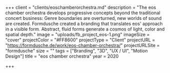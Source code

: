 +++
client = "clients/eoschamberorchestra.md"
description = "The eos chamber orchestra develops progressive concepts beyond the traditional concert business: Genre boundaries are overturned, new worlds of sound are created. Formdusche created a branding that translates eos' approach in a visible form. Abstract, fluid forms generate a cosmos of light, color and spatial depth."
image = "uploads/fb_project_eos-1.png"
imageSize = "cover"
projectColor = "#FF8600"
projectType = "Client"
projectURL = "https://formdusche.de/work/eos-chamber-orchestra/"
projectURLSite = "formdusche"
size = ""
tags = ["Branding", "3D", "UX / UI", "Motion Design"]
title = "eos chamber orchestra"
year = 2020

+++
